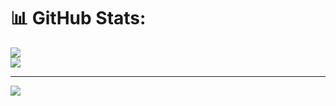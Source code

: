 # 📊 GitHub Stats:
![](https://nirzak-streak-stats.vercel.app/?user=yogaprastyoo&theme=github_dark_dimmed&hide_border=false)<br/>
![](https://github-readme-stats.vercel.app/api/top-langs/?username=yogaprastyoo&theme=github_dark_dimmed&hide_border=false&include_all_commits=true&count_private=true&layout=compact)

---
[![](https://visitcount.itsvg.in/api?id=yogaprastyoo&icon=0&color=0)](https://visitcount.itsvg.in)

<!-- Proudly created with GPRM ( https://gprm.itsvg.in ) -->
